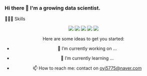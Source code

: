 ### Hi there 👋 I'm a growing data scientist.

👩🏻‍💻 Skills
<div align=center> 
<img src="https://img.shields.io/badge/Python-#3776AB?style=flat-square&logo=Python&logoColor=white"/>
<img src="https://img.shields.io/badge/python-3776AB?style=for-the-badge&logo=python&logoColor=white"> 
<img src="https://img.shields.io/badge/R-#276DC3?style=flat-square&logo=R&logoColor=white"/>
<img src="https://img.shields.io/badge/Tableau-#E97627?style=flat-square&logo=Tableau&logoColor=white"/>
<img src="https://img.shields.io/badge/Figma-#F24E1E?style=flat-square&logo=Figma&logoColor=white"/>

Here are some ideas to get you started:

- 🔭 I’m currently working on ...
- 🌱 I’m currently learning ...

- 📫 How to reach me: contact on oyj5775@naver.com

